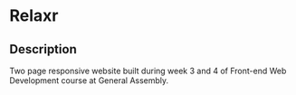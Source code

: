 # Relaxr

## Description

Two page responsive website built during week 3 and 4 of Front-end Web Development course at General Assembly.




